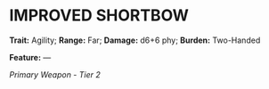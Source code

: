 ﻿# IMPROVED SHORTBOW

**Trait:** Agility; **Range:** Far; **Damage:** d6+6 phy; **Burden:** Two-Handed

**Feature:** —

*Primary Weapon - Tier 2*
